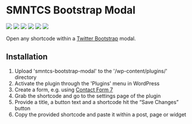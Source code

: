 # SMNTCS Bootstrap Modal

[![](https://img.shields.io/github/license/nielslange/smntcs-bootstrap-modal.svg)](http://www.gnu.org/licenses/gpl.html)
[![](https://plugintests.com/plugins/smntcs-bootstrap-modal/wp-badge.svg)](https://plugintests.com/plugins/smntcs-bootstrap-modal/latest)
[![](https://plugintests.com/plugins/smntcs-bootstrap-modal/php-badge.svg)](https://plugintests.com/plugins/smntcs-bootstrap-modal/latest)
[![](https://img.shields.io/wordpress/plugin/dt/smntcs-bootstrap-modal.svg)](https://wordpress.org/plugins/smntcs-bootstrap-modal/)
[![](https://img.shields.io/wordpress/plugin/v/smntcs-bootstrap-modal.svg)](https://wordpress.org/plugins/smntcs-bootstrap-modal/)
[![](https://img.shields.io/github/tag/nielslange/smntcs-bootstrap-modal.svg)](https://wordpress.org/plugins/smntcs-bootstrap-modal/)

Open any shortcode within a <a href="http://getbootstrap.com/javascript/#modals" target="_blank">Twitter Bootstrap</a> modal.

## Installation

1. Upload 'smntcs-bootstrap-modal' to the '/wp-content/plugins/' directory
2. Activate the plugin through the 'Plugins' menu in WordPress
3. Create a form, e.g. using <a href="https://wordpress.org/plugins/contact-form-7/" target="_blank">Contact Form 7</a>
4. Grab the shortcode and go to the settings page of the plugin
5. Provide a title, a button text and a shortcode hit the “Save Changes” button
6. Copy the provided shortcode and paste it within a post, page or widget